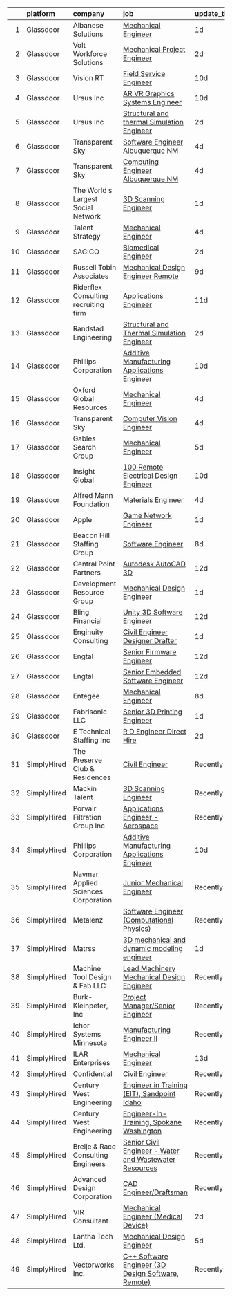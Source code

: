

|    | platform    | company                               | job                                                                                                                                                                                                                                                                                                                                                                                                                                                                                                                                                                                                                                                                                                                                                                                                                                                                                                                                                                                                                                                                                                                                                                                                                                                                                                                                                                                                                 | update_time   | location           |
|---:|:------------|:--------------------------------------|:--------------------------------------------------------------------------------------------------------------------------------------------------------------------------------------------------------------------------------------------------------------------------------------------------------------------------------------------------------------------------------------------------------------------------------------------------------------------------------------------------------------------------------------------------------------------------------------------------------------------------------------------------------------------------------------------------------------------------------------------------------------------------------------------------------------------------------------------------------------------------------------------------------------------------------------------------------------------------------------------------------------------------------------------------------------------------------------------------------------------------------------------------------------------------------------------------------------------------------------------------------------------------------------------------------------------------------------------------------------------------------------------------------------------|:--------------|:-------------------|
|  1 | Glassdoor   | Albanese Solutions                    | [Mechanical Engineer](https://www.glassdoor.com/partner/jobListing.htm?pos=104&ao=1110586&s=58&guid=000001822f018e17a62c1b2586683261&src=GD_JOB_AD&t=SR&vt=w&ea=1&cs=1_bc3fd165&cb=1658646007747&jobListingId=1008023070732&cpc=8C7EDB9C3100EB8F&jrtk=3-0-1g8ng33i4kf3g801-1g8ng33iig4er800-cf3e46245d4f0fdf--6NYlbfkN0DYRkllJmD3iSiBlC7BSQyVL5HqySJO6Dryk11rFR-_C4OSz4AhVsF1NRsEE33fX4vx84bZ5o4efrWtK6FwFvY2ndJMiqpnvkUohOzIt0J-a73EgovUhLnbWU59ygXR6115ntcXDdkofqBW3TBqfGXbI5MHfic4yrKWZITZ6X584fkUWemawwtlC4qsPXI9oHWb0HewAe-abg1_YQp92bravNvAtsczg8bPyHJZgue9dNeQ6c2c8qyo0CcHPWOIKaoYnGef1z-o3Inrpk4rGPwpqJ_C52fVK_nVx2iPCYvQAVin-60j8euYQ7-mOBxtqpiGQ9J2lxfrr9Vv74bWbMfXcLY3nIJW_BZER1ul3os3QDKUSX6NoKpNAYgIJSd-UaGG9wxl5CiEIlbrjF2z4n4MaqFQDpX5VLQVOriyZzEykLuU8XT-kp4c829EwFpqI09URAtJThTseSyQFNdvcvoWJAurjDVsSxqoZ_Tnu6n1KCpaNOqCHR19flLbokwrbO4TNCgERxsivw%3D%3D)                                                                                                                                                                                                                                                                                                                                                                                                                                                                                                                                          | 1d            | Bordentown, NJ     |
|  2 | Glassdoor   | Volt Workforce Solutions              | [Mechanical Project Engineer](https://www.glassdoor.com/partner/jobListing.htm?pos=117&ao=1110586&s=58&guid=000001822f018e17a62c1b2586683261&src=GD_JOB_AD&t=SR&vt=w&ea=1&cs=1_4681b01a&cb=1658646007750&jobListingId=1008021472945&cpc=BAEB662971763A76&jrtk=3-0-1g8ng33i4kf3g801-1g8ng33iig4er800-5b081f134ad88fdc--6NYlbfkN0Dw5YS5k2p9urruc14icYN1MKKvJIN3Kd2XbyQRMSdz9Vq1-T5-D1XBb80TQ7sp5zZ1vsCjLGjAgwJ5KF_qk3DdGxTb9ma6BJBpNCzai-o9lTb2RgorlWO4fivPhVL7K958oLfEAeuKvhNjkKh3x-eGNeEl6_cD1Ts68CX_cJpQSZbANt2nUD-HJsEs7gltAJHCK4DPsKc47zk5NiWL4qjE0xSZkOgPEGfKDyw-KY7ZQROVdIxNtWsNcrxJP0Ypg7D1aAtV9dMrueVza1446F0I4aQhSPqNVqhTURSC1Kw5rn3vdRXsevysx12Nj3NNkWWlShdS96A36DBTWOpbBn7n2kMHZmFabQSQaR6DrOpTZtvOks_NkRCdG3tin6pA3wpGvMovrSwygV0o7CBB5eEiCbhErfuN_Ku6IedkeBJNJXY318O2I0OZCt4-cIlQevr5nAZ0U2y1JCKPL9KKEPceqOTXXjlK9RnGPgbc6Ja5Qc7qvarq0YCmdxl8AjR-8zGe3asaN0KzbQwAJX_Apb7Hx5RoTYzEAyICubwMOtYN9V0lTfA65BRXdU4k9FT41aKQELGhU2lZig%3D%3D)                                                                                                                                                                                                                                                                                                                                                                                                                                                                  | 2d            | Chehalis, WA       |
|  3 | Glassdoor   | Vision RT                             | [Field Service Engineer](https://www.glassdoor.com/partner/jobListing.htm?pos=103&ao=1110586&s=58&guid=000001822f018e17a62c1b2586683261&src=GD_JOB_AD&t=SR&vt=w&cs=1_1f05800c&cb=1658646007747&jobListingId=1008003746930&cpc=400F6699ECADBFC6&jrtk=3-0-1g8ng33i4kf3g801-1g8ng33iig4er800-c8beaa7e1de702bd--6NYlbfkN0CP0M_DCDo1e4zyVYbyVpCKmP6tRV2PgDXgcKBlMbG8p3lX-Z70WK0ZRNLfkRwoOa_eFBm2iDC7Qj5IDgtqx92cjmriNZ7UmJyWrPy6hT4oCy08NZlCr7Cu9eLJIFHpxCpBPLJFIMj93vZLYQAcOz2UKGUMY1XzvGt9oq_MZG7ZGm84zbyaqmwhN2ZoySpa4q7oyzlAze4-x6IzOnYcu1ECZ043igVgKZmUgphNGTc3V55FKrVSi7CsxTuSozAIuu6_URP_P-vTw_CoYJyrI6R50q-sItzwmwBDcIHYndqiXhYEmr4QYVE-33bAwJ7bOW6SZgzrLZ8Mb_BUqt97Gfw8SUADlJxGJsiHVOD8k8kE7wEOe7Wb9DFEwv8ddoPQmTFi7Z5sorfQOALYgv2R11b7d0Y_-vqNtPEuLhjnpTzuLPof4uAGrFun61MQeyfxflMiF-9nFpK9jnGXhNAmJNzR1sPNmHdqp9F24qe4UvHQLa75DqrWfa_x9XbhIkQQgovjBMCTq5ug5kJBLG_Wxq5xflPGAChGJXvGvowjwhIKEQMBm_YQCO0ajJ4gN4K3DsjWWpDM345n3lWAcFseHxXKX3WQtUVlajIyHKDaPRJNlalLYoT4Ah1yIzgCVfh4dEN0Z_ZuNQXXvWRh2jTWjOyfok_OPQWqK0xr0QgS7EyWd9W8YQtpjrXXp5SivA_vEJgRwWuOK4_Vlju2ZhIVbVwpKZsc0ZM8IWcjpw5TGALZ11Ek9iXu2QR3sjC_jlZO-kbHKTFTvliANFAr9gvtYjI4ZfvRF1jTil-Jh0LBi4OkkmqqvD4a8IWGbXepiYAH2uw%3D)                                                                                                                                                                                                                          | 10d           | Nashville, TN      |
|  4 | Glassdoor   | Ursus  Inc                            | [AR VR Graphics Systems Engineer](https://www.glassdoor.com/partner/jobListing.htm?pos=115&ao=1110586&s=58&guid=000001822f018e17a62c1b2586683261&src=GD_JOB_AD&t=SR&vt=w&ea=1&cs=1_44600d86&cb=1658646007749&jobListingId=1008003139377&cpc=5E31031E1AFF45A7&jrtk=3-0-1g8ng33i4kf3g801-1g8ng33iig4er800-f35dba65f3d4a830--6NYlbfkN0CT8vBT9H5mqECx2dfLV_FONLPDKpIRssxVwtj05Tmm4rA5I0VNOPdM1oYsK66ov5paF4rUg9LuezVT3e4m989lwNXODc8CX5_T0s4q3OtyroXLfXYQ7lDMPtZvDMVMzg0SLfdSWpKERq4VDlsconSthmn462K_jf2LUv4LbEpTD3lHPGmnyL4gA81iU_CoZwnUnRidbDeVYqhthNqBXdm8HkIUf2JcSsOlYdm6XfYlUbDe8dyGrusC5DrcuDI9Y-MdZau2isfj23CmzXXyznMNmKGNghOhFX2ERnjJi6ZFowC44VBjo77EDO4bs9_UmkoiHMPBI13ggDhceIB3zqp7YSUa9Fx1DvUUz_VcsntOTbVeh8UfCpT94s2K5gAIbGIzd_4ld5IF7azwFo06A6tKZGCA2f5yKGzCc3E9efqcLCwHLQqcGRRI_IK2XlogEP3z046RVT18bA9PfVriMMUkJe8iI9ECfQ-Pcs76ePBxdMrWMTlWDUAaZfbd9lTVsccMvgGTpYMMUQWwzaeOKiazQ9DOVh2K8ydC7GeLVm8o15v-VHW5Ptied2pzKLbaFIqZA7CkWdDKk0xr3ZUflzioVmVYnt4zzvN1UY7241Olbs6MUjVuDcIUExuYJb9Wlrb4Jfk97rp4_--HO9xsy_zne5Dm_7nzwaixn34qw42qOfEBfsK_VbA9uQuY-0SU5KqyDbSk-o-0wgHHIImtsDRhbVKkgh0To_Spcbk5tTbF0feUN5mobjDhrJnO27mzL2fJBxQ_yIEK7c1gYmJdajJOaP_xgU37j7RrEw0ersOKBORYn4C2SgYzZOTMUmWXe2ZDzCrmvqMsSLgajiQjVEzo5GsLnfvk-b1avAJAnqHPWJ-WQoQrtdfGmW-c0F1EaOhVr34X5y-axyHE79fb363EEsRxS1ZlArvPKJR9UiOT1dRMp9tFEr2-h0W6WtYZhi_LQlMnTZdrqJEtIhR5iisXfkHiQju8INBEjfd1iDxpaPxDKpRWQi_FGrursY3zev0%3D)            | 10d           | Burlingame, CA     |
|  5 | Glassdoor   | Ursus  Inc                            | [Structural and thermal Simulation Engineer](https://www.glassdoor.com/partner/jobListing.htm?pos=122&ao=1110586&s=58&guid=000001822f018e17a62c1b2586683261&src=GD_JOB_AD&t=SR&vt=w&ea=1&cs=1_fdb7e370&cb=1658646007751&jobListingId=1008020467593&cpc=F583A5AE0DDDFE3A&jrtk=3-0-1g8ng33i4kf3g801-1g8ng33iig4er800-1ea5cf65f3821d1a--6NYlbfkN0CT8vBT9H5mqECx2dfLV_FONLPDKpIRssxVwtj05Tmm4rA5I0VNOPdM1oYsK66ov5rANV6Tk6VBhZRe9YGuVLsgVCFhzeKZHP7ypGh7QBIL_lHr14yd4X2mfYsaD33sxUU2DaVOD9HvT67f2sMaatPAswyCglm-eou1hlwwGJYF0X-xoGjLOdfY7gI4WAjlE2od3oL3UAD1cgHhgC3E5e3oRpEVBbuOe9WgZ8BkPOsgEestbwNe2TZo3XV1YhMvvK5kGLklIgSgzewvbNYP76OAZRfHnq7hR1r808ornkZ4hF4EvawsWF2hyVMQNLgLRYEL3eteami5Q5eii5vUDjLn4d4U2L--AX-XA2oevg9l6iFl-HlbZ02Ac3HLN0JhlH75culChWytyrAxXeD4kkdzV5JsuO9F8yQfMCB0WBhaRBGt0Vbi1AnoFOT9U2DLxkCucNsh7EeZop8G-LPHqsq6gEd2EXWzLusVO5udXdYbvGqOasG_rEt5HmfNKd9ZPlQkHx7QZKRGgzBLQff0H6PJcY0kPTZ-5JTRX46n-yE-8lX9ag7Z7GGEi8eiVBJ4YA_XFSoeLDd5FczNSlNO_xVKAtXUuVK0KBFHVjEgKXj9yX-_brQcafqe432ur2g5L5YqgcLufBSI4Qcofmc_bcle77bQEya18DpCI3AxGosQXP3BBHq6m6aM1qesHb3Uz4yUhq_YWDgIUpX3Y4JhF-CnZZ_Kkm56BrBEOhIoIen2ZwiIpNEbcMR85bqv-aPeaSVVN0Zx8WauDsF1D41n4cFHoulJYiicVPXU4UduQ7LvyKacHpRnmi8MMyYn9IQ5T02vGKBW8dxKRJcQXr4gSSIAPLVOIPIupn-yIRXygs-KGTsqX86JFZSlU15nkWJZzrv2ZJc3rMEiV6nnpufQRxOy8MFpAEu6kZqpguyjeRP7f-kTWuaW4J_PlGGQV71yOAH6RU40tcbIKP-ZqsCRqgrebdx5YobXyS3qG1Xkpik-l1xiggtUQlPLSM9QzfdhHCI%3D) | 2d            | Sunnyvale, CA      |
|  6 | Glassdoor   | Transparent Sky                       | [Software Engineer   Albuquerque  NM](https://www.glassdoor.com/partner/jobListing.htm?pos=102&ao=1110586&s=58&guid=000001822f018e17a62c1b2586683261&src=GD_JOB_AD&t=SR&vt=w&ea=1&cs=1_92060f3c&cb=1658646007747&jobListingId=1008015244893&cpc=859E8375EF74B3CF&jrtk=3-0-1g8ng33i4kf3g801-1g8ng33iig4er800-6e4f05aca8e35f90--6NYlbfkN0DAwgduWqBP7ymGN-lTADpinz2i-23XbRAyg5ywqS-MDfYRIU0B2snNI79NeVtEVHbLIt9DpGOUvgkQqIYD65VP4Ic4P7LZXHDJkpJe4H48mcdGbmVmrG2Z7_54r3HufFV-VB016Myr4h0UDJeZ4h_ipDQroc_nzbPB_LSJJLmCmwq0pj8voGscGxZyVoEDp6sRoYMvz2GEu4mwc9RB9f58l2T0vc-O6CSyBuSo8eL6el1eScOz6RNGGye2jH2vy-fKPVLyGqZ5HgbgAI1h3-V7AXglPvQrJ3akTcQ0TRXuJ4-8GCUO9ieBx1LdVdFq2mF192cGgig8CgEOSh9Jm5IINvTlApJ45HTOxk65c7KKjHxpXZpKxby9Jgfu6Y2lV5B4D3WrvIX96INnNW836cx7LdFIhnk79D5xpcLiBPexaaB4TqXiMrvrYLsh2RdzISR9xpmtPSwt8CGbRfsbioXRvGViB3lyWSk9-1aHVHJNN3dFIEZuRLfjAiVmQwAuNaMi_u2EK8HNZMZA6Zvm4Jgn)                                                                                                                                                                                                                                                                                                                                                                                                                                                                                                                      | 4d            | Albuquerque, NM    |
|  7 | Glassdoor   | Transparent Sky                       | [Computing Engineer   Albuquerque NM](https://www.glassdoor.com/partner/jobListing.htm?pos=101&ao=1110586&s=58&guid=000001822f018e17a62c1b2586683261&src=GD_JOB_AD&t=SR&vt=w&ea=1&cs=1_99611c8c&cb=1658646007747&jobListingId=1008015048303&cpc=2442D01AF70C0A8F&jrtk=3-0-1g8ng33i4kf3g801-1g8ng33iig4er800-527aba170354194c--6NYlbfkN0DAwgduWqBP7ymGN-lTADpinz2i-23XbRAyg5ywqS-MDfYRIU0B2snN7-Gbrq2bbKXPeYscNOediQJxIrrKsXyAK3kLd2jdt048bQALXiUXUwImFaBM-DOdcO2xYP0TOisoCu3LDOSAtQNZ5w5kvI3sz-Z9DQQPLSSPILCKKYzp7Z8IR37CeATlxZZRWqxxRs_GTfD7bgV5rT-NhGEjYJyR9QjmgO0-i-kGCM-2dNM4UW42YZoeQJq-AgtrOhn8Ujlgv0diIQxVXMjWcjBcmQf86wK1NcShEO8Prr5f4HhSm9K1pxdlHvSHXfA2i63qKmEFIXgva5TfScKzQQVzPFj8-c09oWHCeCfX-JeU3cDejANh0qJMv6Pmt62e-XrUjC7e3l1ilTTWspMYSzmpUHHCaxhxEa-qlhO2421OFsEgUB_rll1UxjnowVRnVB0ufYBHwxcMWNCYWUnVKqMexXphyedw9igtfnwhvdAcu9glh_5o_JdM3g7r61Q3S5wmb0hSL0vsIb7kjZJ5a3rU_mW9)                                                                                                                                                                                                                                                                                                                                                                                                                                                                                                                      | 4d            | Albuquerque, NM    |
|  8 | Glassdoor   | The World s Largest Social Network    | [3D Scanning Engineer](https://www.glassdoor.com/partner/jobListing.htm?pos=105&ao=1110586&s=58&guid=000001822f018e17a62c1b2586683261&src=GD_JOB_AD&t=SR&vt=w&ea=1&cs=1_9077400a&cb=1658646007747&jobListingId=1008023065822&cpc=036CEF58F9688075&jrtk=3-0-1g8ng33i4kf3g801-1g8ng33iig4er800-6cc435a87c3c0daa--6NYlbfkN0DSgjPPcnEdvoK3uuxfISLALE6pB1FR7YSHOr_tSg5_QCn410VK5Ds4bQGcKtrI54-q8qVHujwhabOBMEwColblpMh60w1VfBCAce9Kr7eBQmkpmn9ksFk8463gmd_nmXw6lC45-sRD_aQlpglFWkf6yPchBxtg6qW3R5odXHDvquYim2hDaLn7_gnKURXWwmyrREr734WPE8jluqXqB8QRhZ-UaM_g8zwymUwUINclJ_eTJ9NZ24zY7QJhJuJKWWo3JiI9lRTwRyeISYgMlQkLQUyHnQ83PI2cUb32wmPzN6ma4q9fl6Ss4t1OLD8ixLarFs72kSvAUWUrTohICemnoqIvR4UkSry6QFNmK6iHZAF09jVXjcwKTJegEdbhxjhx42oCk_Zn6t5OBa11UzbY33X94ow22PGzG9FOlpDZMaBIDmNGL16OQv0RSoY5hlkBxTvgft4eg1zkSWc2ID-lzhTVfw9R9oQbGsF4UdVe79huamnuJnDUf9JsbmuJFDicoMOt8Aa6zt87OfTOq-7BBxXWksVJwkmo6FMg5ioLo3ootCoIzHTacY2zcfnaMOUb7b-_hMcqerNvQ4a1nwla)                                                                                                                                                                                                                                                                                                                                                                                                                                                                     | 1d            | Redmond, WA        |
|  9 | Glassdoor   | Talent Strategy                       | [Mechanical Engineer](https://www.glassdoor.com/partner/jobListing.htm?pos=113&ao=1110586&s=58&guid=000001822f018e17a62c1b2586683261&src=GD_JOB_AD&t=SR&vt=w&ea=1&cs=1_3fa0e646&cb=1658646007749&jobListingId=1008014599647&cpc=FAE5E775D180B2FB&jrtk=3-0-1g8ng33i4kf3g801-1g8ng33iig4er800-f60d9044a38bc7a2--6NYlbfkN0BCOpYIKuumQ_Uy_OYh0Ev10okaePikfGeAKZFFiMuRZHCL7K2ltfYdKLVzUjmbHacqbwwsgwAHAK4bKsM0wQrVVbsENioCgRxHxJZhQthTlaZnjNjEWQwR3YhgIlyivcK8rpCV6e74VY0cjjZWjw0a89_jSDM337OLp9xwI-MDyZ3P5WIYkedFkIZxuw5AF23VhTH3x_G4bG9kOuAQUaghKXS6qgXhdO6BtFpWHRSWgLuo5iJJ2hhWJmVqnkS_YQOSrc5M3YhDFJ_o6_YJzGnYuZlxSdGSSLQTWIE7qhyF0-PDxxwv_Y8dGm3iLQjReKDOM_6FR6zTQDPgIwM4cmoYkLBYqc5ChQh0mMqYMOFbpgXgL8RMjEcXn-lTBVsel4cYxq4DGTQiPn_9yIMfFSnOasX-EzeDUahqyvQlsigaaxwKo3gmC-8SQcwrIQlQOGVhAo_zPbt3T1GsFwyg341RA4KgcAa4ZPd-JdPDTaGsXVTFdFlkBee3iD38Vb4Cyq0vr72jGl0VC_F3KYYVquFqFm55tjtfKLo%3D)                                                                                                                                                                                                                                                                                                                                                                                                                                                                                                                        | 4d            | Holland, MI        |
| 10 | Glassdoor   | SAGICO                                | [Biomedical Engineer](https://www.glassdoor.com/partner/jobListing.htm?pos=108&ao=1110586&s=58&guid=000001822f018e17a62c1b2586683261&src=GD_JOB_AD&t=SR&vt=w&ea=1&cs=1_8fe6376c&cb=1658646007748&jobListingId=1008020334382&cpc=E773D000C9BC26FA&jrtk=3-0-1g8ng33i4kf3g801-1g8ng33iig4er800-d04b1403f819e9e2--6NYlbfkN0DXGKVVJRBPdmhYI_rOyx1HyfJLmPugNTU5f_tUFvqjoeJ7BN00YOoxL6zO2WQ_1RXzNVHr1YNCvC6UgtQNkRxkzxEXaAjos6Pl7jusEqGRHwHybqTkamUOU51uY7AcBdQkEzb5AnVqOBeR3duMMP3eKkcL5UbDz5Zc-c8pNDN9KqOxMU3fsobOgmToJy2MgcoMd5TlhBVia3lnEAjRybWEfmCHsno5dddRYF83YoPp6a2r_QgVJ-clocX3HA43lS4TXLm_-mGx8_MrvnFCVjrpmpEuy2H0X9Vgb0GESmpObdUKpOz8lf2AOj3FbBavO01WLFu9vvlIecAW1dLBwmHAaR_nJJntsOSR0GEq7T1BAQNJJuE9uQy4CbT5sJafmMnBMVjhCRf7l76D5IFqSmgBxdAKXbPsZYmh9eIuQzgJaqaYEV5aOIURwz1GDZl34tcMbiBlJAliHjxVSLJ1i3T0gPRRemaXBhILJq3SqjxISMk2zUXW1xRnbrbHEyCCWIs%3D)                                                                                                                                                                                                                                                                                                                                                                                                                                                                                                                                                        | 2d            | Florida            |
| 11 | Glassdoor   | Russell Tobin   Associates            | [Mechanical Design Engineer  Remote ](https://www.glassdoor.com/partner/jobListing.htm?pos=119&ao=1110586&s=58&guid=000001822f018e17a62c1b2586683261&src=GD_JOB_AD&t=SR&vt=w&ea=1&cs=1_405c12cf&cb=1658646007750&jobListingId=1008005649719&cpc=9DC6E4D8324653EE&jrtk=3-0-1g8ng33i4kf3g801-1g8ng33iig4er800-06a61e5debbfa8ed--6NYlbfkN0D0oHalkslmxkV5PzCO_JK5R5_13HKlF4r1KLnzIOTGO6Gi7BN3LjFbbHBi3Xkt8jYPsSLSdz1E0N_5l5LcEmo8oGpp6kAc6J_UlzsPTq_YQuo4KWJTRBe1fIqmvbALJGOYyGkqymdPgdVxpVugKgLMLPy9T8kZUfqJHCZF86cIkv5uNwY-fJYDLYtmsP8m6iNSJSoHTGuAuQogmMqaL6TuOScWIpq1dB5u92ieTmNFd14J7AqIRTet7TQjanjdA0xOKinKC3SZS8asArpA5oZydBI7-kWJZY8PyQizbVaaUCesmOE3xBvS3O_5jjMB_4FFZGplrtXZel35IqMVzwKgp_BBHUb7SVRXBMeTxj8ooO7ezYKOdGQIe0TLxf3ue3WTIubWiGSdtVJZS7dBNNd44mhLLzLcA4jgtaXIkqJ-dAfToB2YMMwJXZwI54fs0stamw1L7nlXG1emQV0bgwV9dD6JXZlskwk602RUdN8ZQtCl7mpWfaizi5rszBBFs4NDybLi_4P6JnB22LuhenJUbLN7MTpMQF9obuvjhxr98Q8AsTqgeXyg)                                                                                                                                                                                                                                                                                                                                                                                                                                                                                      | 9d            | Grand Forks, ND    |
| 12 | Glassdoor   | Riderflex Consulting  recruiting firm | [Applications Engineer](https://www.glassdoor.com/partner/jobListing.htm?pos=118&ao=1110586&s=58&guid=000001822f018e17a62c1b2586683261&src=GD_JOB_AD&t=SR&vt=w&ea=1&cs=1_898b93bd&cb=1658646007750&jobListingId=1008000323222&cpc=036CEF58F9688075&jrtk=3-0-1g8ng33i4kf3g801-1g8ng33iig4er800-79b2e3775a069437--6NYlbfkN0As4jd5aSKiW_uIisjgg29AJq4kDcBvocvbMwgV2qt84RZnmGr_1l1iBSOC78XtD-gnTSSyW8sCfvyEnJ9Fsz17pSVYYERQW7ImUdL9uFF3Pn73qZojGB95DItkJ1vyk05xNIYMdZbMNcQOkxccsvN6qCbFjTT8bu6YEpd--CmQxR1IAJA529js7RiA6zTWYGbV5AAY3RM7GRf90WMUmqhS6zr5oOMXkiToT5BRaETU5r2nmZ-0gGYGVEfQ9c6jwkvFPaGprVY2jJYDXNnLGbdi8Tp_NYWAD9A3FwNuBFmsKisVDCCvPVEHL8ggxi2JCePE1GaU44GhIAuFeFrMSW-Z5UeL52aABkkpPfyH5S4oybzzstxGGY5nlvEWl1t7obXBM_N_VU4mPPc_28hMh4Z7hvyWUX_Wq7BHMF6t_YiLDe7RM0Q_rVInJ5hrKsq4sJYuIhZ0Hcs8e9g6Ym9cK3TC1EXJyQUIsfNtbWF-8kY3Jg02b3Y9b7w2hP8S4nyVZ24%3D)                                                                                                                                                                                                                                                                                                                                                                                                                                                                                                                                                      | 11d           | Denver, CO         |
| 13 | Glassdoor   | Randstad Engineering                  | [Structural and Thermal Simulation Engineer](https://www.glassdoor.com/partner/jobListing.htm?pos=127&ao=1110586&s=58&guid=000001822f018e17a62c1b2586683261&src=GD_JOB_AD&t=SR&vt=w&ea=1&cs=1_610768f2&cb=1658646007751&jobListingId=1008020097076&cpc=47CFDC01B3F81FAC&jrtk=3-0-1g8ng33i4kf3g801-1g8ng33iig4er800-74c14cb81a6a27ff--6NYlbfkN0BDx217eft1lC7uqItkaModCFPNh_e0lnHdKkvEJecXwu4gIqA7CFTnvSYR8MShG5byENwK5j9gHYEn1kebJZf4G_oF19q-8xegP01UO5Qf0df6rV6xDrNBY9AUJPGW5UF2kBdPkcM9PsYwHtlrf04St4kjznSTzD48fJywJvB5H8urQt7YIRLTf9udCZUlvLr8sO8nRmAF_e84CRlGkj2CS_OAuFAN47sbOpFVXgDV-LY7bsihP8mO0_mHtrOcU69dkfWUpxYYmeOHXhQNWR82XCX75Jr5cmQ8HUKetGl4yEry92ILhI6V_7uXTnyTpJA2L2W3_XSAU6XLCG5VzXLEOV2zRpm324fa0D87UkKv_lNGOQN0U2Y-qxi17f3OhtnrjQ_rllc5r29oofvloIiZIzNnrsV0rVRNtJiXIXoZyAKXq58_cn_EbIEXBterys-FzkJ7L0kunMp71_qNimiLkcAD5-9tL1umxwIvaY_iYYNNQ3nH_4J_Sfl1M-Id0kFSu9SqxzdpP8MjCAVVM77hJlzOMO_dQX-GB3tU3js2RZwAm5O83n7vMis0Ppu6rZAJgGuxMeAixxG-9TlLTRAYDa5NQkaHugsBZRBOvaiO4r3hvWqWeDr1mudDA_zaiMFLGW0Ptb-XVvvANjwMGVXA8XYS1i_ykQyz7iRYeeyeGA%3D%3D)                                                                                                                                                                                                                                                                                                                                                   | 2d            | Sunnyvale, CA      |
| 14 | Glassdoor   | Phillips Corporation                  | [Additive Manufacturing Applications Engineer](https://www.glassdoor.com/partner/jobListing.htm?pos=109&ao=1110586&s=58&guid=000001822f018e17a62c1b2586683261&src=GD_JOB_AD&t=SR&vt=w&ea=1&cs=1_9402bb83&cb=1658646007748&jobListingId=1008004160562&cpc=47CFDC01B3F81FAC&jrtk=3-0-1g8ng33i4kf3g801-1g8ng33iig4er800-f85dd1ad06248d82--6NYlbfkN0Cq0E-qMTUUYGXc5Z0ftFRu3SSouILQUmtwB-a80BILOvOv8WQpywn9EDr5TKf5wpddeE_70P5tQ3KbR2Gmrr_2xAcAANWZ7DvDYblr_LFPzSlQklna84CdqETECwczIQBWllafozT1GufvwpUL5qB6FNH-kPkB_5kdopBHorC8wGkFHTtessyh2jIhcyKlMfQSzX7ZDXemAICUDnldsNhLpYLH64dvDH-na1nSz0pD0mUrJEW32k5flXfGo7LNt6AaOdE9JnSX2m4CQyW4SUcx9r7mnWKfC8PP-JACMx2kAlbI0MadxFpz91ux-VXkMgw8BFlzRuY7ZlenlkQupvoqKFX4IqN7AXLIXT6C9DjIEjal-q4F8Uydue_94hNoiSFD1mJM6gxZ0xYJWtWfeKtk1DGauhlSVd5lPVwlIPLevXxBaJj9-sUHi-lGBKcYZc2_NSNMEhT30uMy24uWN-EoihJe6-i2WqwpWb6A6tFHfkwhfptM6-CPBaBhXh3BFh3L9Oc7wYUiT0iYqqxt_65L5s9jvJPSJz7fWdbF5mG14eDENhF2OsyH350v6Ffu4fQ%3D)                                                                                                                                                                                                                                                                                                                                                                                                                                                               | 10d           | Remote             |
| 15 | Glassdoor   | Oxford Global Resources               | [Mechanical Engineer](https://www.glassdoor.com/partner/jobListing.htm?pos=128&ao=1110586&s=58&guid=000001822f018e17a62c1b2586683261&src=GD_JOB_AD&t=SR&vt=w&ea=1&cs=1_5167beb7&cb=1658646007752&jobListingId=1008014444252&cpc=47CFDC01B3F81FAC&jrtk=3-0-1g8ng33i4kf3g801-1g8ng33iig4er800-cc0c5675b3c04433--6NYlbfkN0D38dVY1HiwVlRJ2sgHwoll4iKvb8KzfDOOcqRKKsqQYBdEVI9w2agCyPdJw2s4TQqfkoCZrl26u-mVUf8aRGxbmVJWz3O6Uva2TU8YvhV_yZw0eH_BxixIia4v4hY7uhe-D3knXyZcGPMWHU2YwwZdHcoMkYJ0i1XH8A-CnU3sr4Al7qr6H8LDWhQElRERfcwhg-PXPWXb52GuwczysJ3qw8RaRHsZxBkQdBJWKZaISVOgYWiySYXFKJll_F85RgSFwDqT-K-lHu9KRs-10rQAjrofhInxZuB0zLbQxovzFrrgJw_u3ZeAoaMLqGOSl7-BJ6FCLVw2PMlcHLfFNRU6Da0JN3K8NW15Mkowb9pgv-2zINIi6dvuGz2dS2ZRFdbfqv5y0jcwJsMNxtPtgupdPedMMBfOspib7gSuCHS98G8Wh52FPfF4L5PIYZCSRBvhm94fKZP6_lve4lssbM8qGaHwNEb5m2Hah6meG6A_PZ5Y0q5S760jpL8ZPhr4H5XUvrnIsBVPZg%3D%3D)                                                                                                                                                                                                                                                                                                                                                                                                                                                                                                                                          | 4d            | Florence, KY       |
| 16 | Glassdoor   | Transparent Sky                       | [Computer Vision Engineer](https://www.glassdoor.com/partner/jobListing.htm?pos=107&ao=1110586&s=58&guid=000001822f018e17a62c1b2586683261&src=GD_JOB_AD&t=SR&vt=w&ea=1&cs=1_134f4163&cb=1658646007748&jobListingId=1008014503690&cpc=149B3D5996025BBA&jrtk=3-0-1g8ng33i4kf3g801-1g8ng33iig4er800-a7708b093ce357b8--6NYlbfkN0DAwgduWqBP7ymGN-lTADpinz2i-23XbRAyg5ywqS-MDfYRIU0B2snNlMTm7Mvj1VS2oNICVM18BAhIzGhyy0B9acOPktg1RkCWI4EPtSxnSp7D_NKkgNqLa_jPivaLafOGr3giEN4-v3wLooakYB-72W_72ed-4LY3vh5-D_GWcWl5rCesOrzrZRiE4d7XXObpCkeeq-l8pbiRY4hzcXnYbyKb2yU-weLmVV-m-EV1XYS2T95Su3NY3H_KEG53WD2ujpvcdlPLIVYuE6VQRNpJv9e7k_uAoFlm4MJvps6W4g7icJE7NxHBPRPpf6VsN203eLR2L7uUR0XvU6L9YjBUxDDv_7sSL--oEDjyU7zOjsqvOx_Q41YSklNpcDIshRcbyS_M7ePpe78zg--zweg_P4y1f9hjiVLDMSG5wbJp6InkUj0J9ArFlvK0OuIETUtXz1sPwRZ4xAaRu9xLye_PxBjURV2MYnx6d2l6V4hg0tM10oOQOYLkoAUY2l3Yrx4%3D)                                                                                                                                                                                                                                                                                                                                                                                                                                                                                                                                                   | 4d            | Albuquerque, NM    |
| 17 | Glassdoor   | Gables Search Group                   | [Mechanical Engineer](https://www.glassdoor.com/partner/jobListing.htm?pos=121&ao=1110586&s=58&guid=000001822f018e17a62c1b2586683261&src=GD_JOB_AD&t=SR&vt=w&ea=1&cs=1_5837b7f2&cb=1658646007750&jobListingId=1008012941190&cpc=42BEC95245890617&jrtk=3-0-1g8ng33i4kf3g801-1g8ng33iig4er800-ef2909d4f20aa5fe--6NYlbfkN0CZ1lEuAv6jxF-3oHFcpaf0lR-C2BPOLpDOrJR7xrRNgVUCVNy30M80NEN6Thl85oxrS-F8_EvXtk9n5aQHvVlP76H-ghtpi37UWTvPaHevC97iIJQFVFfIWPyXyfD7JZflfGHoHNaNCuOLX6WXi7O2Jhph9knjAjvXsB3ZUZOIBPom2P_Sj2TnePZbRoGV24awoQ1ee1MsB6MHyaRxviN2W8HvcZ3aeT8-iRgnMw-K5KO9d6Tm9Bs4IpjPzSQTEtEsD5pHBtDGx7AZ5Tg3s-A0-kIta_Q8vs45IKsaEdW5y3V9AP9ZlPPWZv8QEOTBfktBuQjZjjdQW1fC7djXQah_dzaSmVqPuaCYuch0X7BgEVSbcZCZ6AuvsyZZ1_ICz3WP2Zhk0WBGqBXLtHUs9jfJ4WGHOz46aV_4aTfJEOyXOGvOSE2yhamc-lrxxxkfXj6J1Ptat8KIWGbd14cB2H7OKKx91lG5WPjOF2E3id6tVQHALfWYGO89IpNJFU_vkNxwmSJ7SnZ6OQWO4anBtNTPh47cCfDKoG66vm1yNWWAe-4TEH82BGef_7WGHdwhBNY%3D)                                                                                                                                                                                                                                                                                                                                                                                                                                                                                        | 5d            | Irvine, CA         |
| 18 | Glassdoor   | Insight Global                        | [100  Remote   Electrical Design Engineer](https://www.glassdoor.com/partner/jobListing.htm?pos=112&ao=1110586&s=58&guid=000001822f018e17a62c1b2586683261&src=GD_JOB_AD&t=SR&vt=w&ea=1&cs=1_ebcbba37&cb=1658646007749&jobListingId=1008003131573&cpc=47CFDC01B3F81FAC&jrtk=3-0-1g8ng33i4kf3g801-1g8ng33iig4er800-1ead6e56aec50213--6NYlbfkN0BKkHZu3wF05EeDimN_p6sYpKCMArvwa95YdH7UpkaBCmVx1zoZnA2qnPb-1Ufh2tjPDZ999yBAUhGD9DucGzCZ0L6lh6da1F_JImgsHeyYEfqrjFrv9TIRvx7bJYCpYA6lMwfPnNesDBgBNo7DuJbc7bpLQcrh1SWpTvSQ5E7gWgcBvSvAayk59ASv5pZtsUsUrhMMRKtNXNX5VKE8lda2pRWis234Hk60IUAlcRljyohOqwIf_neYT1O36yYfPmZEpzuPujXypvoQ2SaFjVD2vwR7DZF1zz3CC4x5wpE4aHn3ry-yvGdry2MIe2HgtHMa0ZyxJfusUO2NbvZQdWObXgAb68f1zOAIR00ek3lETYAq_GR17JASb8DV2fjGxBXfLGDXsFXKK5GHlAnIaYEFsaF1PSlJEIBTSMSeStUK3IYR4bFvYn3DhJwJACa4krZ-MvKyrpn28cBlc-F2kP9S_SIh-FjKqW51V1FD1LMPb1Yrs93kg3yS9dAss27OHI8VAj-8M9uNZCCqbCGcAv9w3gCe9QNS_cc%3D)                                                                                                                                                                                                                                                                                                                                                                                                                                                                                                   | 10d           | Remote             |
| 19 | Glassdoor   | Alfred Mann Foundation                | [Materials Engineer](https://www.glassdoor.com/partner/jobListing.htm?pos=120&ao=1110586&s=58&guid=000001822f018e17a62c1b2586683261&src=GD_JOB_AD&t=SR&vt=w&ea=1&cs=1_71866b8b&cb=1658646007750&jobListingId=1008015500863&cpc=4B86475FAF393599&jrtk=3-0-1g8ng33i4kf3g801-1g8ng33iig4er800-7eb41e2c088ba521--6NYlbfkN0AuWoNI2TjmWGQXqGGc-tLVRarSKFndTjm8tWFmeSAGlMDtvH75jVYaMytDLugdxpCFlBhpRM7O37HLqVeTKItlQUzd0ymBolo4wcb-KLofs6p232ydephXklkTAZFpu0SEByAqfksMINFG6_Fefg49WRD4-quZzxEh1iW-7F-X7yGkKlVgAUEn4VmcfhawOqwiEgseI8zLnGqZkrPS5bUZvxe-SJuXv2UkO7uILqEl_hDH0zeEH5kF18MsxgRCmbvhYjZdCrKIgHqJs-BWtkVCXKHb6Fw9yBvxkmhgBIVJaUe1oe3Ezu96mGiEP9aCIczm22UvdGLH4UUnhquqyBK4Ev0CD9-GmpchThj5cj5x19dHDMfM8b0eyNhEkBidnPHslUAwbuaCbTEORybm-HZzgNlJCccRirY5gIgejp0ev98UVZK-IGtZpp_JUI8Ge6ilRgffmroWQ_JHuapiReEm7VyNLvMSMxZfGspDJcrJuXjAt-q-HufXK8sxxsLydqxTNPYumL_DOA%3D%3D)                                                                                                                                                                                                                                                                                                                                                                                                                                                                                                                                           | 4d            | Valencia, CA       |
| 20 | Glassdoor   | Apple                                 | [Game Network Engineer](https://www.glassdoor.com/partner/jobListing.htm?pos=114&ao=1110586&s=58&guid=000001822f018e17a62c1b2586683261&src=GD_JOB_AD&t=SR&vt=w&cs=1_2c03da9d&cb=1658646007749&jobListingId=1008022113456&cpc=3BA4CE39D5B5DEF5&jrtk=3-0-1g8ng33i4kf3g801-1g8ng33iig4er800-b80c7f8b33b4ac50--6NYlbfkN0BvKrLyj5gPmtZO9T8euul8TCxuuKNOtzRJOomxnwSEodTz2Bc-sPZl29JElYHfcoQU6IqpX7oKbS2Adnmfb_-JQoUQ9nI8MKcHeT53DBgsJA0Bx6spjde649WbZGqSd97PL0ZKLmQdrmYKLls37YbgRtyrgox1J6C_j09Uy9pOZK8TTI4LV7zQ6Dqt8uTAj5AQ6zIx1gtl6uihVr5cfsfoUL9rtFGWTtIi11fd61UKRnNEAlvhD2EDmou0v9UmYWy4d9eVAkIVC4ttSjs4DuoZWdplSa7hQN9Yzw-tJVvBrPj1s0mqjsDrZ6xTfSPF10teNRYusZPty1U45dj0hQi75Si4MuFxgOYa_s6C0jHfBePFiCXovxXnNT5Aj2BU6x8tef-ejySMQy8etLsqjT1QNoKCuIz_nClf_XxPt-rltatbrOQvGSYa-XcLHVFeBsuk59_PZNfGE5p8ChvATgik0iOAdJK3fQv1v0eQ9fSxRPZ-QAby16Zz3bxPNVZma9HKnQ3Y1N3IEZQakaELQ2PMI9dOg_7dEO1S_41eL2DBjeP1Oqo9pptoO82sSS-LOdQMBczv8okKD7iX0NHnklTR3yD7zYZ5_Kh4fLrCigcKp_MgsZXFOb-S833CRVEwuthiLZdKALOZ_mfqUdAW1QnX4yyEkgx9KJa9Zia_LP8Xzp-d3ky-6fsK-iXhO6p1ylNhQ0MocDvT3ZFzmUfi6o4YqItu9lk8WdHVrdKN_h1Y-1JqIFvFyOaAz96udSWBOmj0SDo-HColWNiUKtFDh13qAB_dpdJgUlClxYFe7fqtXFVADrIbGwqLrR4q25xugYavmT6DlFBPK82NxOJ47QDpDlgxSNQfO_X2zgJZeXmhjlldDMT-70_E-0zFOBzz_-_50WCr-F7TflxqKLK2btuWWKGTMo6QZIPcSeED-8PGwk4IQBcj6j0_j4LufieYvMNGtpWLWqvUow%3D%3D)                                                                             | 1d            | Culver City, CA    |
| 21 | Glassdoor   | Beacon Hill Staffing Group            | [Software Engineer](https://www.glassdoor.com/partner/jobListing.htm?pos=116&ao=1110586&s=58&guid=000001822f018e17a62c1b2586683261&src=GD_JOB_AD&t=SR&vt=w&ea=1&cs=1_2c333b01&cb=1658646007749&jobListingId=1008008936162&cpc=444700D72F2ECBCE&jrtk=3-0-1g8ng33i4kf3g801-1g8ng33iig4er800-f0124955d19a41e1--6NYlbfkN0AEoGMyuqqa4fuJ8ioA0yHILhRJp52EdX7fBgN-aGi6iM2GDh1lJ9NOUQwg-HKPdM_n6ohZcjPO6ffBg4IAS1C13nZoEj4LkNIcYyw9Zmswz-EGQ5LZ0Gv1mV2y3l_vhGaXVJN2K2SfmB4E-r2emFofyMSM3d9B9-w1CvDIKPhDZJgLGhCOEWkAPiow8Jd2CqKjJ2ISjJeI4FPApCQSZEFiqxv2I_kTMBO6wD1_szcjAvkpzYdIv2L5WxzrQHpLe_nZDUljspg7mLfW-ngRKYrpl-Oj7d98zma4zEnCs9297qwrcJn48clb60fPPM9Yr6pzG-Y4XlkIK5qD1eeZ156TZ4uQGLB870Vr3QAAALeCGjB0gETfi4EGZfACwxH3fkO1qGST02R2Taqd_nd1Ntcw0dqPgFjvLpaNtDycgTC61akzi2qyY_6cSTVKnin8gGnCCeqmpz3Dznpe-5aNks7UIjDfHHDqZoRe9zRVkg7GoAWjZxzax6EBfXuGt8UAppzEXIbTemAlIOrJVpFXyLINRwjI6x3rvNNsP5gVCxADIw%3D%3D)                                                                                                                                                                                                                                                                                                                                                                                                                                                                                                            | 8d            | Remote             |
| 22 | Glassdoor   | Central Point Partners                | [Autodesk AutoCAD 3D](https://www.glassdoor.com/partner/jobListing.htm?pos=110&ao=1110586&s=58&guid=000001822f018e17a62c1b2586683261&src=GD_JOB_AD&t=SR&vt=w&ea=1&cs=1_4e8dcd8f&cb=1658646007748&jobListingId=1007997967628&cpc=E509DD49A6927373&jrtk=3-0-1g8ng33i4kf3g801-1g8ng33iig4er800-72ea1c66d9516ed9--6NYlbfkN0C7S9erXqx7onWRBVnfrkvHoJft5r7GnmLgqRoqw23W0bmUO9QnFCocfBJGWZ-Rd9aqN21zxk84haYQeDWhXDkc0iYiXJ_xkdlK9--VljFZrNL20jZMFVxc4pQ78k1g7ks80JK-Mm6ZgZA6kncacUSKrDCZn6xKxgb5H1PR1DeCyjDun8yIDQdMs4WbsOYUI58mU50-qwPpku5s980z_jNr_SavJuPDMRHYEKXuJKLaa15jWX3P-h2g4M9Y_SlEmajq620w2HehM8eiYpY3uRAhFPp0B-bGI3PTf-m4Jq8XR6QrF2myB4M5i-SQjzycr3TcpP_xKmHX2dMU-cFvbM1IMy-zdz10KzAQrlHMbWDVtjDePES9AuA6f8Ps3VGgAVLMWgylwVd63WCOiiBo4hI_-dQvWv0ZAGHbMdJAzMNfPVGMqN7THHZIAs2YWnNZso64usB_Ca6xIOIk5OVfLAVzolFft6Rti16VN_RVB_548yU_Sw79MXZ1b099LygzXVBRJLWlRiBG6w%3D%3D)                                                                                                                                                                                                                                                                                                                                                                                                                                                                                                                                          | 12d           | Shreveport, LA     |
| 23 | Glassdoor   | Development Resource Group            | [Mechanical Design Engineer](https://www.glassdoor.com/partner/jobListing.htm?pos=123&ao=1110586&s=58&guid=000001822f018e17a62c1b2586683261&src=GD_JOB_AD&t=SR&vt=w&ea=1&cs=1_9b62fa29&cb=1658646007751&jobListingId=1008023251637&cpc=59DEFF8D475298C3&jrtk=3-0-1g8ng33i4kf3g801-1g8ng33iig4er800-0c1acdab69ad4418--6NYlbfkN0CKCZRu4oETi_htjyr-_pQ358LxdpWKy3-P535r6WQwo2_uFZA-CaKDCQiL1I1-2tOhwnnaB_bvZ2Gm7HTgeLl6xfT5W1b0Kq2O8krb-l1bHkhurqupYMDw7UtjWpjHHkl5KB3RtDcJrLiq6Wk_XOeFX39KpjY8qUcHq5BKnWCMpLmo4D2E1s0O-idO_8P0B_jYnG2SUq6gGGfHaYODPYuTwvmd6cy-OjIFHCqGy3EL2UE0mAuwE034xtvn_r7jOhsxWU_qxGHiKmPlfadYzolUo887FQJo2kamsnb3HlLygEQkRLjZmPzPt0S3YhPfgRAM8MQQKpwhYl0snJN46edUzpyDK_02AC68hDof63tF8xPek02OJZwyH5OpiEYYxlG2bQtcMDj7We7plTrpSnewWqSEWIviu5cQJq2N-S3AfVEjSOy4kCHKK7fWsP5L_FqQyPhXJy7VukBfcR4XKgzRpRK3x0ZtRK-uNeqgXu7UtJvRWjfhbINySbJlOjYegq0BDctQ5vZMXA%3D%3D)                                                                                                                                                                                                                                                                                                                                                                                                                                                                                                                                   | 1d            | Saint Paul, MN     |
| 24 | Glassdoor   | Bling Financial                       | [Unity 3D Software Engineer](https://www.glassdoor.com/partner/jobListing.htm?pos=130&ao=1136043&s=58&guid=000001822f018e17a62c1b2586683261&src=GD_JOB_AD&t=SR&vt=w&cs=1_6b1977a7&cb=1658646007752&jobListingId=1007999005234&jrtk=3-0-1g8ng33i4kf3g801-1g8ng33iig4er800-5c52c42ed74c5161-)                                                                                                                                                                                                                                                                                                                                                                                                                                                                                                                                                                                                                                                                                                                                                                                                                                                                                                                                                                                                                                                                                                                         | 12d           | Costa Mesa, CA     |
| 25 | Glassdoor   | Enginuity Consulting                  | [Civil Engineer Designer Drafter](https://www.glassdoor.com/partner/jobListing.htm?pos=106&ao=1110586&s=58&guid=000001822f018e17a62c1b2586683261&src=GD_JOB_AD&t=SR&vt=w&ea=1&cs=1_adfac5c7&cb=1658646007748&jobListingId=1008024121006&cpc=5E31031E1AFF45A7&jrtk=3-0-1g8ng33i4kf3g801-1g8ng33iig4er800-f5c6674cf7b6414c--6NYlbfkN0BCbI4DHlPVlk_8YBRUSGLzfXU12O29OxorMbzed5DeC42uaniPFegsqVjlavoo3E6UIcYdj_ObPlbPra716x7y8EjdOfI3eRM17vHFsswsYc_uOvbBNBewe6SxHALMO4xA-KseHyv_5ZuBsBSeJp8CeItId8teG--2YaRVZiSFu10vOISOWRuEORw9rNtvv9Z1tpTgqxkm3aKTnvU7UbtBavJtsvznTE5k64u-WdCl_xp65oUmW6wgvBwZx7LNCAgl6pzwszYAyPL8HVCoUnV7sD3Bpg39Cl9cWcrGs8noJm7wHfY1cNus0DepWDe5bQ8Q0uVAIdS9ig7NmJXoc44HnxVUJ4UGvVgBxz3PWbxpLqWgoOWq2VotBCC69pIxNlUVpgCSHYK4h1zYAbVSckiA6y0-tYnw3JqML-sS4kz2D6s9VQ42o_NIv5Fvh2jHy2SLlP8osCehYOos5yYR6BlHxSt1Xv76Yp6OpH-60pHKAvfm02AmahrHcpHreI5Fs_8%3D)                                                                                                                                                                                                                                                                                                                                                                                                                                                                                                                                            | 1d            | Remote             |
| 26 | Glassdoor   | Engtal                                | [Senior Firmware Engineer](https://www.glassdoor.com/partner/jobListing.htm?pos=129&ao=1110586&s=58&guid=000001822f018e17a62c1b2586683261&src=GD_JOB_AD&t=SR&vt=w&ea=1&cs=1_61519d7a&cb=1658646007752&jobListingId=1007997749854&cpc=3BA4CE39D5B5DEF5&jrtk=3-0-1g8ng33i4kf3g801-1g8ng33iig4er800-f352fd73ebb209b7--6NYlbfkN0B7Z8t6fEMDh_BTkcJVPNJicKvZQEBTy5HSwyHa20ewqmyfWNXjNsfvmtdqiCQm-EwkGVhWC41tiQN2mrC4JIHXkbo0d9lIRyVttaPD5n4y0YB2JTrKS8Xs-UojCRzAQwoJnDd55hQ_pVUPu4o1f5GskgQLgBiwmvKf8p3NXDyAG4x17QdoMSExGb1pWsV4vBCGtWDu86lheX1RAbqWs9PmRA_KCDgPXGI5eOY29NI-z0u_O-2TJoXzRPIR2fE23Aqb4ToOY8sPUmOJyX_HwE_zM_1r4wdR3hxQ5wf0a9RQutHF9OV3K8HpU4u4PVXKrzbED69zKT-Wq-zXwCWfiDkhogLjpAEs-AeBxkwOj9Rj935MCxLmVzhRd255HzVtL0o_Z_MW4tCRVajBlGQsNuFMzblYZooH2YHWy37O7HnOJRW5FNBO-iXSZo-roYMzDhamzLHrjbMe0ZzKT1KaPeDYN7phfBjK1G9TrGVReddgybiv_9DYwZTHKQWAfJuqJlU%3D)                                                                                                                                                                                                                                                                                                                                                                                                                                                                                                                                                   | 12d           | Remote             |
| 27 | Glassdoor   | Engtal                                | [Senior Embedded Software Engineer](https://www.glassdoor.com/partner/jobListing.htm?pos=126&ao=1110586&s=58&guid=000001822f018e17a62c1b2586683261&src=GD_JOB_AD&t=SR&vt=w&ea=1&cs=1_f6714947&cb=1658646007751&jobListingId=1007997824843&cpc=3BA4CE39D5B5DEF5&jrtk=3-0-1g8ng33i4kf3g801-1g8ng33iig4er800-82d6f23704817a50--6NYlbfkN0B7Z8t6fEMDh_BTkcJVPNJicKvZQEBTy5HSwyHa20ewqmyfWNXjNsfvmtdqiCQm-Exwe_wbqNu0QcFeivMAlMSODOnjPIM4O5KHHcFOrvF3nZ7IR0TS_3NafrLNa-GRmrCLDBAWYCfr-3yabP6jYzArtLUwaDuZHeZnwhhiPjv9hMRAdwv-Rdt9ASIuz4idRbxqxHO9Xr8G5JfKzkCYy0m4dclO982aUSlBazKMkgH0T4G43Cy41eK-iOVNk3Qq0AOuxyuE5JzCUAs6bdzHJ7U6zLK7WTPctVJ9wzYMVJE5NQenIunAhsMJUROp-DyCgPsCuvGkbZiCd9Dxp1wAqQ6IPldSVR4tQVu_5j8KmruJ9q_22V2IZ_tW4pyHkLgmvLAqY3bQIs9WLxmUJTSxfrKO8A4puXL7lFd3k4OK_Ii1bwWUdOViTuIAYk8ny6RF8ozKrXnDVi0HDu58SuAhEZtGMRqjT5KZ1jvhDemoGorY5wK24awycm23jxHOvxYcLTaSEEZhfUKyxA%3D%3D)                                                                                                                                                                                                                                                                                                                                                                                                                                                                                                                            | 12d           | Remote             |
| 28 | Glassdoor   | Entegee                               | [Mechanical Engineer](https://www.glassdoor.com/partner/jobListing.htm?pos=125&ao=1110586&s=58&guid=000001822f018e17a62c1b2586683261&src=GD_JOB_AD&t=SR&vt=w&ea=1&cs=1_9c61c44d&cb=1658646007751&jobListingId=1008008327631&cpc=F41FEAB56D215062&jrtk=3-0-1g8ng33i4kf3g801-1g8ng33iig4er800-d9a5f8ae27adfbf0--6NYlbfkN0D6OzZjpD_hbicRkMZwNNvvxSeL23iIfvaC4EytleQ8zDIpz0YQ5KbISa7_Zvw6kCya1O-0hHwU-rmQQQbqAerfkyltcIwXtpP5M1jrkSw6LzZlMbbE8ITR3Fp5ydA2l8TKp2AgcUSq7Rv1UQ4X91P6g5otlY8XT7TSYPJJyek0KlhhcctNmMDF8Y1ilEKtVqptWN7Ye7X8lGq-LYs1uhA_UoNjRCvGw_uZYKGUQXBecDa0Z01dlRvG-75MU0zzgIc7qKsRmNKrvrvtTWdrPcddJNzbXFD0o0bSoIX06nYY6FMSosO1DXimxkQjgCM0b3l9Ui15FuvtDHmHh1gUB8QEf8JK4ui-3UZf9TuUOxfA6xhYV_IhzuIPPja-5xn9Fi3kBW--7YUmIHe7i3CLtpmA209kFktCsYwnGHPwU2cihsYIzQkqdS-vUAusE247i2xiWoBf1PMGBoTJSBgK_ESUcDv1LRQ3yr6CiOifo9DgmcnP0fksck1QdG0WwCB2fRk%3D)                                                                                                                                                                                                                                                                                                                                                                                                                                                                                                                                                        | 8d            | Binghamton, NY     |
| 29 | Glassdoor   | Fabrisonic LLC                        | [Senior 3D Printing Engineer](https://www.glassdoor.com/partner/jobListing.htm?pos=111&ao=1110586&s=58&guid=000001822f018e17a62c1b2586683261&src=GD_JOB_AD&t=SR&vt=w&ea=1&cs=1_fb35a538&cb=1658646007748&jobListingId=1008022662672&cpc=723ADC3DFE402989&jrtk=3-0-1g8ng33i4kf3g801-1g8ng33iig4er800-88771b07942a25e1--6NYlbfkN0DZ9YwqP4WlhwPKoYdnqHABO-Rv3KVLrhy2v2rpS-pf9GyxYO1xMQLKobD9bX5_26Ku2unBc0MKjdaTGJnaNp5H5i52tBa4vyczLA-ufkwAP4YmgGFBwCYh-ZTQF_rDtq3sHWnLjEYymurZBT1VNkJBuUGagRbsdE9WEyYAYSaLzyUe2h035VO-fMvilFLsZLpsMUM9LyvizFgFgMoEJkenjR3BMMTLiQ5CItCfUZdMpQG3k5gCAsjh2rVRSvs3SiS6vEWjnzXjPpeYMBTvknRmzD5kqoI114djR7Ma7QnOkZ9sM3mdwoHtjsmAl7fUGTWBPhd-AEsVbIjpSiMNJI04Yq_RNbajh7lPIoDSmSq9sTEpnq-XTv7IlvAOGLYi8ym6XaMHiOZCe6DWO6q5NT-ljP-SGfFD3xmnLPjdAwQUFfxIoAhP7EkdQfZQip-dhVVZa9o3bll9a_lyQyQwujPNpRoQ7PfhdrUSr0qyVcllXaSNIsOQAEcw0xy6BezYH6k%3D)                                                                                                                                                                                                                                                                                                                                                                                                                                                                                                                                                | 1d            | Columbus, OH       |
| 30 | Glassdoor   | E Technical Staffing Inc              | [R D Engineer   Direct Hire](https://www.glassdoor.com/partner/jobListing.htm?pos=124&ao=1110586&s=58&guid=000001822f018e17a62c1b2586683261&src=GD_JOB_AD&t=SR&vt=w&ea=1&cs=1_af4f79bb&cb=1658646007751&jobListingId=1008020459796&cpc=451933188B21919D&jrtk=3-0-1g8ng33i4kf3g801-1g8ng33iig4er800-56c87a64a878edaf--6NYlbfkN0BzewWZAvHrP33pFa8rqSYdBADwU_6W433UX-ZzU7DkomS7OpghFS-EYy12EFEyES4bA8ZCfDAGSJgln4NaAKZ4BoCKGMZ8xZ_LXkaeIGL9TwogiYGchqLcUpkkvRPArzVInYXk1c2P1XC8k-GusIJsi1wmF9w61dCpKBMxIent9NJdH5feU_qdwgFY4lwY-SYQJcufDmCoWWB7LpwkJRBX3AqQh-_pLpazXx_vTXb8Vn6sdCjsdvIOP1x1hKoqOwcmILC3PkwA98JNA6uleEAQVvPRSpu6Phtv6ChIGJmGPubAcEaSy3JmuMv9MHVd_Evyw5TYhVoUNyxxzbRcLAfWlkkd3nNLRmhbOjrOJjf66hdmA7WW4JASpL05r3d8uAtM6ZwZf8-YViDg8_ud6K7TrMi4b1QExLO6zdfpHdFDTl8oo4cO_To9CjAaRy2ZjweH0dzfTIG5cLdzKzNK56g9wkTYeX-j35czl1fRia39ouZiIKF1J8V5zbRZdBLoeci4Jk9smPl_wg%3D%3D)                                                                                                                                                                                                                                                                                                                                                                                                                                                                                                                                   | 2d            | Saint Paul, MN     |
| 31 | SimplyHired | The Preserve Club & Residences        | [Civil Engineer](https://www.simplyhired.com/job/EPsyWxg6dJpEfVk8T0-_mkBNNU1ZvWmCJdnGb_1OuiPd4IJ7dFUBIQ?q=3d+engineer)                                                                                                                                                                                                                                                                                                                                                                                                                                                                                                                                                                                                                                                                                                                                                                                                                                                                                                                                                                                                                                                                                                                                                                                                                                                                                              | Recently      | Richmond, RI       |
| 32 | SimplyHired | Mackin Talent                         | [3D Scanning Engineer](https://www.simplyhired.com/job/UeSWZYnX7kDOVG816trivtvjHS75T_9AJJvNnq8Gr6sqH_DlO5m1WA?q=3d+engineer)                                                                                                                                                                                                                                                                                                                                                                                                                                                                                                                                                                                                                                                                                                                                                                                                                                                                                                                                                                                                                                                                                                                                                                                                                                                                                        | Recently      | Redmond, WA        |
| 33 | SimplyHired | Porvair Filtration Group Inc          | [Applications Engineer - Aerospace](https://www.simplyhired.com/job/xB2F-F1XWtDcRZfbdi0m7l3tsJ6mPXluioxKp9A4Hi5wvxCOagrSQw?q=3d+engineer)                                                                                                                                                                                                                                                                                                                                                                                                                                                                                                                                                                                                                                                                                                                                                                                                                                                                                                                                                                                                                                                                                                                                                                                                                                                                           | Recently      | Ashland, VA        |
| 34 | SimplyHired | Phillips Corporation                  | [Additive Manufacturing Applications Engineer](https://www.simplyhired.com/job/GlsIXdJ5OmJsSIJE_bbdfRN0scBa7LFHO62DOpvzLNu5OMMBTaes8g?q=3d+engineer)                                                                                                                                                                                                                                                                                                                                                                                                                                                                                                                                                                                                                                                                                                                                                                                                                                                                                                                                                                                                                                                                                                                                                                                                                                                                | 10d           | Remote             |
| 35 | SimplyHired | Navmar Applied Sciences Corporation   | [Junior Mechanical Engineer](https://www.simplyhired.com/job/BnebH8TEoyC_iNkakcuEQC80ex39xzMyTaazdYhhGLH3reNYA4KDxw?q=3d+engineer)                                                                                                                                                                                                                                                                                                                                                                                                                                                                                                                                                                                                                                                                                                                                                                                                                                                                                                                                                                                                                                                                                                                                                                                                                                                                                  | Recently      | Lexington Park, MD |
| 36 | SimplyHired | Metalenz                              | [Software Engineer (Computational Physics)](https://www.simplyhired.com/job/MyYuKMIgAjP1wMBJJXj2VzJ5vJ3Fwy4r2IRaoSvlbQykKoC3JrZFlw?q=3d+engineer)                                                                                                                                                                                                                                                                                                                                                                                                                                                                                                                                                                                                                                                                                                                                                                                                                                                                                                                                                                                                                                                                                                                                                                                                                                                                   | Recently      | Remote             |
| 37 | SimplyHired | Matrss                                | [3D mechanical and dynamic modeling engineer](https://www.simplyhired.com/job/WeMqBJnBvzBa5LL9UzABn6WT_J5O8D8EP3GDrZPEC4moi9SvkmKzAg?q=3d+engineer)                                                                                                                                                                                                                                                                                                                                                                                                                                                                                                                                                                                                                                                                                                                                                                                                                                                                                                                                                                                                                                                                                                                                                                                                                                                                 | 1d            | Atlanta, GA        |
| 38 | SimplyHired | Machine Tool Design & Fab LLC         | [Lead Machinery Mechanical Design Engineer](https://www.simplyhired.com/job/s6-6ptlK8dzUkJdu4KCGsSBqY49t_zXmkx6T4fNs610DtAu3fiqI9A?q=3d+engineer)                                                                                                                                                                                                                                                                                                                                                                                                                                                                                                                                                                                                                                                                                                                                                                                                                                                                                                                                                                                                                                                                                                                                                                                                                                                                   | Recently      | Fostoria, OH       |
| 39 | SimplyHired | Burk-Kleinpeter, Inc                  | [Project Manager/Senior Engineer](https://www.simplyhired.com/job/OHt9nOOWS_BaJLgGT6A61Z8s-tPLApgRp6bRkfkEjlA3Gd4h4rEwxA?q=3d+engineer)                                                                                                                                                                                                                                                                                                                                                                                                                                                                                                                                                                                                                                                                                                                                                                                                                                                                                                                                                                                                                                                                                                                                                                                                                                                                             | Recently      | Shreveport, LA     |
| 40 | SimplyHired | Ichor Systems Minnesota               | [Manufacturing Engineer II](https://www.simplyhired.com/job/XpLm4KpblEXrB_s-iCzKmUvZD-wWwhfk8yq83ZdypmXZUENIKyBdtw?q=3d+engineer)                                                                                                                                                                                                                                                                                                                                                                                                                                                                                                                                                                                                                                                                                                                                                                                                                                                                                                                                                                                                                                                                                                                                                                                                                                                                                   | Recently      | Sauk Rapids, MN    |
| 41 | SimplyHired | ILAR Enterprises                      | [Mechanical Engineer](https://www.simplyhired.com/job/dZQLDkGNc6RpXyX_IkIMqKR9jXaCm6GEDMeFgfXtQlcQWZoW0Cu0Fw?q=3d+engineer)                                                                                                                                                                                                                                                                                                                                                                                                                                                                                                                                                                                                                                                                                                                                                                                                                                                                                                                                                                                                                                                                                                                                                                                                                                                                                         | 13d           | Remote             |
| 42 | SimplyHired | Confidential                          | [Civil Engineer](https://www.simplyhired.com/job/SYsAsToZGRjluGx8mQ6xn5Wvv-VmOEJDXB_L0GZPJm0RqFDwTTZYQA?q=3d+engineer)                                                                                                                                                                                                                                                                                                                                                                                                                                                                                                                                                                                                                                                                                                                                                                                                                                                                                                                                                                                                                                                                                                                                                                                                                                                                                              | Recently      | Marietta, GA       |
| 43 | SimplyHired | Century West Engineering              | [Engineer in Training (EIT), Sandpoint Idaho](https://www.simplyhired.com/job/-MqFobxav84rIrU7_Oau2CGqJ0b99cXIbUdI26nioM1BRfsznmzEeQ?q=3d+engineer)                                                                                                                                                                                                                                                                                                                                                                                                                                                                                                                                                                                                                                                                                                                                                                                                                                                                                                                                                                                                                                                                                                                                                                                                                                                                 | Recently      | Sandpoint, ID      |
| 44 | SimplyHired | Century West Engineering              | [Engineer-In-Training, Spokane Washington](https://www.simplyhired.com/job/1Ku2F0c7p_eZ19mP32nhJb6628jYCqpFuz5zPIY1pQKQFA3RYjnjnA?q=3d+engineer)                                                                                                                                                                                                                                                                                                                                                                                                                                                                                                                                                                                                                                                                                                                                                                                                                                                                                                                                                                                                                                                                                                                                                                                                                                                                    | Recently      | Spokane Valley, WA |
| 45 | SimplyHired | Brelje & Race Consulting Engineers    | [Senior Civil Engineer - Water and Wastewater Resources](https://www.simplyhired.com/job/3A0SbqMEvxKwIh8OA1k4QN_zPCNTK89d2I5Ngi_BSmTpnIaoTcn_Pg?q=3d+engineer)                                                                                                                                                                                                                                                                                                                                                                                                                                                                                                                                                                                                                                                                                                                                                                                                                                                                                                                                                                                                                                                                                                                                                                                                                                                      | Recently      | Santa Rosa, CA     |
| 46 | SimplyHired | Advanced Design Corporation           | [CAD Engineer/Draftsman](https://www.simplyhired.com/job/nFYto5J7VxCbHxJctCRUScATNHwix-sFhV0hevbcC1K9DQ0f1Z8shw?q=3d+engineer)                                                                                                                                                                                                                                                                                                                                                                                                                                                                                                                                                                                                                                                                                                                                                                                                                                                                                                                                                                                                                                                                                                                                                                                                                                                                                      | Recently      | Remote             |
| 47 | SimplyHired | VIR Consultant                        | [Mechanical Engineer (Medical Device)](https://www.simplyhired.com/job/smLbjbjPaa8qM6fhF4osasChmLF36RmYb0GEApuofrFPf2YZXqHAsQ?q=3d+engineer)                                                                                                                                                                                                                                                                                                                                                                                                                                                                                                                                                                                                                                                                                                                                                                                                                                                                                                                                                                                                                                                                                                                                                                                                                                                                        | 2d            | Remote             |
| 48 | SimplyHired | Lantha Tech Ltd.                      | [Mechanical Design Engineer](https://www.simplyhired.com/job/bPW6xYSjMoccBuO9Jai9ldekdIGIo1Jld-bMYY-KP6iJfg91wiKoew?q=3d+engineer)                                                                                                                                                                                                                                                                                                                                                                                                                                                                                                                                                                                                                                                                                                                                                                                                                                                                                                                                                                                                                                                                                                                                                                                                                                                                                  | 5d            | Remote             |
| 49 | SimplyHired | Vectorworks Inc.                      | [C++ Software Engineer (3D Design Software, Remote)](https://www.simplyhired.com/job/2snP9m8rK05WDn4rVbqF2SAz7OTSmBj8e8UCnX4a0Dn8aSgQ4asQiA?q=3d+engineer)                                                                                                                                                                                                                                                                                                                                                                                                                                                                                                                                                                                                                                                                                                                                                                                                                                                                                                                                                                                                                                                                                                                                                                                                                                                          | Recently      | United States      |